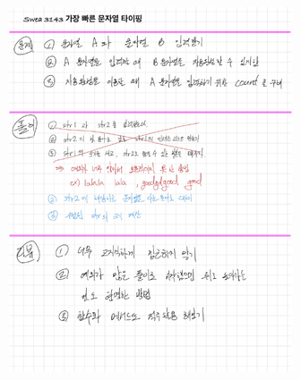 ![39D9F613-EF64-4828-A30F-6281EC5A688E.jpeg](README_assets/2f7fae2ff8ddcbfc3cfdc0e79cff34c41491852d.jpeg)
